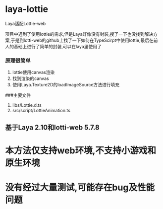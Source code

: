 # laya-lottie
Laya适配Lottie-web

项目中遇到了使用lottie的需求,但是Laya好像没有封装,搜了一下也没找到解决方案,于是到lotti-web的github上找了一下如何在TypeScirpt中使用lottie,最后在前人的基础上进行了简单的封装,可以在laya里使用了

### 原理很简单
1. lottie使用canvas渲染
2. 找到渲染的canvas
3. 使用Laya.Texture2D的loadImageSource方法进行填充

###主要文件
1. libs/Lottie.d.ts
2. src/script/LottieAnimation.ts

## 基于Laya 2.10和lotti-web 5.7.8

# 本方法仅支持web环境,不支持小游戏和原生环境
# 没有经过大量测试,可能存在bug及性能问题